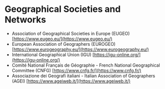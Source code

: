 # Geographical Societies and Networks

- Association of Geographical Societies in Europe (EUGEO) [https://www.eugeo.eu/](https://www.eugeo.eu/)
- European Association of Geographers (EUROGEO) [https://www.eurogeography.eu/](https://www.eurogeography.eu/)
- International Geographical Union (IGU) [https://igu-online.org/](https://igu-online.org/)
- Comité National Français de Géographie - French National Geographical Committee (CNFG) [https://www.cnfg.fr/](https://www.cnfg.fr/)
- Associazione dei Geografi italiani - Italian Association of Geographers (AGEI) [https://www.ageiweb.it/](https://www.ageiweb.it/)
